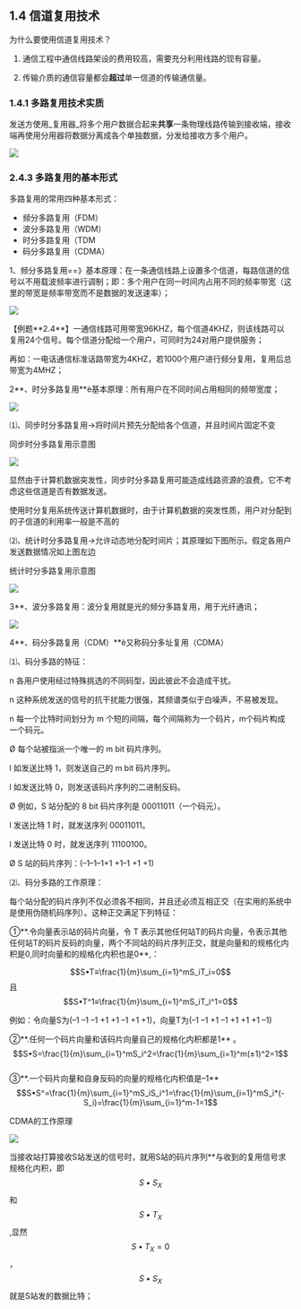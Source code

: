 ## 1.4 信道复用技术

为什么要使用信道复用技术？

1. 通信工程中通信线路架设的费用较高，需要充分利用线路的现有容量。

2. 传输介质的通信容量都会**超过**单一信道的传输通信量。

### 1.4.1 多路复用技术实质

发送方使用_复用器_将多个用户数据合起来**共享**一条物理线路传输到接收端，接收端再使用分用器将数据分离成各个单独数据，分发给接收方多个用户。

![](/Users/gmx/Documents/workspace/note/Computer-Science/docs/Computer_Network/assets/信道复用技术.png)

### 2.4.3 多路复用的基本形式

多路复用的常用四种基本形式：

* 频分多路复用（FDM）    
* 波分多路复用（WDM）
* 时分多路复用（TDM         
* 码分多路复用（CDMA）

1、频分多路复用==》基本原理：在一条通信线路上设置多个信道，每路信道的信号以不用载波频率进行调制；即：多个用户在同一时间内占用不同的频率带宽（这里的带宽是频率带宽而不是数据的发送速率）；

![](/Users/gmx/Documents/workspace/note/Computer-Science/docs/Computer_Network/assets/频分复用.png)

【例题\*\*2.4\*\*】一通信线路可用带宽96KHZ，每个信道4KHZ，则该线路可以复用24个信号。每个信道分配给一个用户，可同时为24对用户提供服务；

再如：一电话通信标准话路带宽为4KHZ，若1000个用户进行频分复用，复用后总带宽为4MHZ；

2\*\*、时分多路复用\*\*è基本原理：所有用户在不同时间占用相同的频带宽度；

![](/Users/gmx/Documents/workspace/note/Computer-Science/docs/Computer_Network/assets/时分复用.png)

⑴、同步时分多路复用→将时间片预先分配给各个信道，并且时间片固定不变

同步时分多路复用示意图

![](/Users/gmx/Documents/workspace/note/Computer-Science/docs/Computer_Network/assets/时分复用.png)

显然由于计算机数据突发性，同步时分多路复用可能造成线路资源的浪费。它不考虑这些信道是否有数据发送。

使用时分复用系统传送计算机数据时，由于计算机数据的突发性质，用户对分配到的子信道的利用率一般是不高的

⑵、统计时分多路复用→允许动态地分配时间片；其原理如下图所示。假定各用户发送数据情况如上图左边

统计时分多路复用示意图

![](/Users/gmx/Documents/workspace/note/Computer-Science/docs/Computer_Network/assets/统计时分多路复用.png)

3\*\*、波分多路复用：波分复用就是光的频分多路复用，用于光纤通讯；

![](/Users/gmx/Documents/workspace/note/Computer-Science/docs/Computer_Network/assets/波分复用.png)

4\*\*、码分多路复用（CDM）\*\*è又称码分多址复用（CDMA）

⑴、码分多路的特征：

n 各用户使用经过特殊挑选的不同码型，因此彼此不会造成干扰。

n 这种系统发送的信号的抗干扰能力很强，其频谱类似于白噪声，不易被发现。

n 每一个比特时间划分为 m 个短的间隔，每个间隔称为一个码片，m个码片构成一个码元。

Ø 每个站被指派一个唯一的 m bit 码片序列。

l 如发送比特 1，则发送自己的 m bit 码片序列。

l 如发送比特 0，则发送该码片序列的二进制反码。

Ø 例如，S 站分配的 8 bit 码片序列是 00011011（一个码元）。

l 发送比特 1 时，就发送序列 00011011。

l 发送比特 0 时，就发送序列 11100100。

Ø S 站的码片序列：\(–1–1–1+1 +1–1 +1 +1\)

⑵、码分多路的工作原理：

每个站分配的码片序列不仅必须各不相同，并且还必须互相正交（在实用的系统中是使用伪随机码序列）。这种正交满足下列特征：

①\*\*.令向量表示站的码片向量，令 T 表示其他任何站T的码片向量，令表示其他任何站T的码片反码的向量，两个不同站的码片序列正交，就是向量和的规格化内积是0,同时向量和的规格化内积也是0\*\*,：

$$S•T≡\frac{1}{m}\sum_{i=1}^mS_iT_i=0$$ 且$$S•T^1≡\frac{1}{m}\sum_{i=1}^mS_iT_i^1=0$$

例如：令向量S为\(–1 –1 –1 +1 +1 –1 +1 +1\)，向量T为\(–1 –1 +1 –1 +1 +1 +1 –1\)

②\*\*.任何一个码片向量和该码片向量自己的规格化内积都是1\*\* 。  
$$S•S=\frac{1}{m}\sum_{i=1}^mS_i^2=\frac{1}{m}\sum_{i=1}^m(±1)^2=1$$  
③\*\*.一个码片向量和自身反码的向量的规格化内积值是–1\*\*  
$$S•S^=\frac{1}{m}\sum_{i=1}^mS_iS_i^1=\frac{1}{m}\sum_{i=1}^mS_i*(-S_i)=\frac{1}{m}\sum_{i=1}^m-1=1$$

CDMA的工作原理

![](/Users/gmx/Documents/workspace/note/Computer-Science/docs/Computer_Network/assets/CDMA工作原理.png)

当接收站打算接收S站发送的信号时，就用S站的码片序列\*\*与收到的复用信号求规格化内积，即$$S•S_X$$和$$S•T_X$$,显然$$S•T_X=0$$，$$S•S_X$$就是S站发的数据比特；

